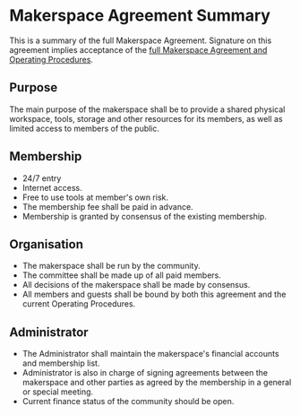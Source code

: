 Makerspace Agreement Summary
============================

This is a summary of the full Makerspace Agreement. Signature on this agreement implies acceptance of the [full Makerspace Agreement and Operating Procedures](https://github.com/litcheelab/agreement/blob/master/agreement-for-members.md).

Purpose
-------
The main purpose of the makerspace shall be to provide a shared physical workspace, tools, storage and other resources for its members, as well as limited access to members of the public.

Membership
----------
- 24/7 entry
- Internet access.
- Free to use tools at member's own risk.
- The membership fee shall be paid in advance.
- Membership is granted by consensus of the existing membership.

Organisation
------------
- The makerspace shall be run by the community.
- The committee shall be made up of all paid members.
- All decisions of the makerspace shall be made by consensus.
- All members and guests shall be bound by both this agreement and the current Operating Procedures.

Administrator
---------
- The Administrator shall maintain the makerspace's financial accounts and membership list.
- Administrator is also in charge of signing agreements between the makerspace and other parties as agreed by the membership in a general or special meeting.
- Current finance status of the community should be open. 
